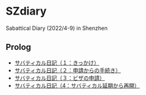 # SZdiary
Sabattical Diary (2022/4-9) in Shenzhen

## Prolog

- [サバティカル日記（１：きっかけ）](https://note.com/akita11/n/n52348f0d092b)
- [サバティカル日記（２：申請からの手続き）](https://note.com/akita11/n/n8bd2e25d5b19)
- [サバティカル日記（３：ビザの申請）](https://note.com/akita11/n/n400bafc51eb4)
- [サバティカル日記（4：サバティカル延期から再開）](https://note.com/akita11/n/n984411af4c56)
